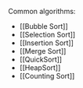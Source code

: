 Common algorithms:
- [[Bubble Sort]]
- [[Selection Sort]]
- [[Insertion Sort]]
- [[Merge Sort]]
- [[QuickSort]]
- [[HeapSort]]
- [[Counting Sort]]
